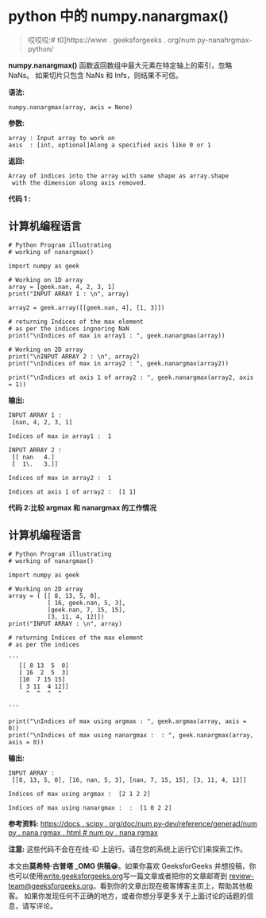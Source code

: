# python 中的 numpy.nanargmax()

> 哎哎哎:# t0]https://www . geeksforgeeks . org/num py-nanahrgmax-python/

**numpy.nanargmax()** 函数返回数组中最大元素在特定轴上的索引，忽略 NaNs。
如果切片只包含 NaNs 和 Infs，则结果不可信。

**语法:**

```
numpy.nanargmax(array, axis = None) 
```

**参数:**

```
array : Input array to work on 
axis  : [int, optional]Along a specified axis like 0 or 1
```

**返回:**

```
Array of indices into the array with same shape as array.shape
 with the dimension along axis removed.
```

**代码 1 :**

## 计算机编程语言

```
# Python Program illustrating
# working of nanargmax()

import numpy as geek

# Working on 1D array
array = [geek.nan, 4, 2, 3, 1]
print("INPUT ARRAY 1 : \n", array)

array2 = geek.array([[geek.nan, 4], [1, 3]])

# returning Indices of the max element
# as per the indices ingnoring NaN
print("\nIndices of max in array1 : ", geek.nanargmax(array))

# Working on 2D array
print("\nINPUT ARRAY 2 : \n", array2)
print("\nIndices of max in array2 : ", geek.nanargmax(array2))

print("\nIndices at axis 1 of array2 : ", geek.nanargmax(array2, axis = 1))
```

**输出:**

```
INPUT ARRAY 1 : 
 [nan, 4, 2, 3, 1]

Indices of max in array1 :  1

INPUT ARRAY 2 : 
 [[ nan   4.]
 [  1\.   3.]]

Indices of max in array2 :  1

Indices at axis 1 of array2 :  [1 1]
```

**代码 2:比较 argmax 和 nanargmax 的工作情况**

## 计算机编程语言

```
# Python Program illustrating
# working of nanargmax()

import numpy as geek

# Working on 2D array
array = ( [[ 8, 13, 5, 0],
           [ 16, geek.nan, 5, 3],
           [geek.nan, 7, 15, 15],
           [3, 11, 4, 12]])
print("INPUT ARRAY : \n", array)

# returning Indices of the max element
# as per the indices

'''  
   [[ 8 13  5  0]
   [ 16  2  5  3]
   [10  7 15 15]
   [ 3 11  4 12]]
     ^  ^  ^  ^

'''

print("\nIndices of max using argmax : ", geek.argmax(array, axis = 0))
print("\nIndices of max using nanargmax :  : ", geek.nanargmax(array, axis = 0))
```

**输出:**

```
INPUT ARRAY : 
 [[8, 13, 5, 0], [16, nan, 5, 3], [nan, 7, 15, 15], [3, 11, 4, 12]]

Indices of max using argmax :  [2 1 2 2]

Indices of max using nanargmax :  :  [1 0 2 2]
```

**参考资料:**
[https://docs . scipy . org/doc/num py-dev/reference/generad/num py . nana rgmax . html # num py . nana rgmax](https://docs.scipy.org/doc/numpy-dev/reference/generated/numpy.nanargmax.html#numpy.nanargmax)

**注意:**
这些代码不会在在线-ID 上运行。请在您的系统上运行它们来探索工作。

本文由**莫希特·古普塔 _OMG 供稿😀**。如果你喜欢 GeeksforGeeks 并想投稿，你也可以使用[write.geeksforgeeks.org](https://write.geeksforgeeks.org)写一篇文章或者把你的文章邮寄到 review-team@geeksforgeeks.org。看到你的文章出现在极客博客主页上，帮助其他极客。
如果你发现任何不正确的地方，或者你想分享更多关于上面讨论的话题的信息，请写评论。